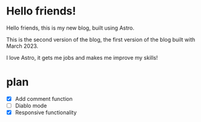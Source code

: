 # Hello friends!

Hello friends, this is my new blog, built using Astro.

This is the second version of the blog, the first version of the blog built with March 2023.

I love Astro, it gets me jobs and makes me improve my skills!


# plan

- [x] Add comment function
- [ ] Diablo mode
- [x] Responsive functionality